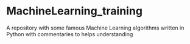 # MachineLearning_training
A repository with some famous Machine Learning algorithms written in Python with commentaries to helps understanding
